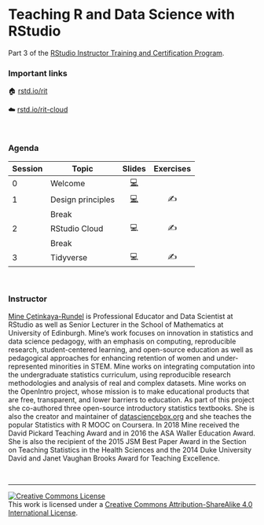 
# Teaching R and Data Science with RStudio

Part 3 of the [RStudio Instructor Training and Certification
Program](https://education.rstudio.com/trainers).

### Important links

🏠 [rstd.io/rit](https://rstd.io/rit)

☁️ [rstd.io/rit-cloud](https://rstd.io/rit-cloud)

<br>

### Agenda

| Session | Topic             |                                                      Slides                                                      | Exercises |
| ------- | ----------------- | :--------------------------------------------------------------------------------------------------------------: | :-------: |
| 0       | Welcome           |           [💻](https://rstudio-education.github.io/instructor-training/slides/0-welcome/0-welcome.html)           |           |
| 1       | Design principles | [💻](https://rstudio-education.github.io/instructor-training/slides/1-design-principles/1-design-principles.html) |    ✍️     |
|         | Break             |                                                                                                                  |           |
| 2       | RStudio Cloud     |                                                        💻                                                         |    ✍️     |
|         | Break             |                                                                                                                  |           |
| 3       | Tidyverse         |                                                        💻                                                         |    ✍️     |

<br>

### Instructor

[Mine Çetinkaya-Rundel](http://mine-cr.com/) is Professional Educator
and Data Scientist at RStudio as well as Senior Lecturer in the School
of Mathematics at University of Edinburgh. Mine’s work focuses on
innovation in statistics and data science pedagogy, with an emphasis on
computing, reproducible research, student-centered learning, and
open-source education as well as pedagogical approaches for enhancing
retention of women and under-represented minorities in STEM. Mine works
on integrating computation into the undergraduate statistics curriculum,
using reproducible research methodologies and analysis of real and
complex datasets. Mine works on the OpenIntro project, whose mission is
to make educational products that are free, transparent, and lower
barriers to education. As part of this project she co-authored three
open-source introductory statistics textbooks. She is also the creator
and maintainer of [datasciencebox.org](https://datasciencebox.org/) and
she teaches the popular Statistics with R MOOC on Coursera. In 2018 Mine
received the David Pickard Teaching Award and in 2016 the ASA Waller
Education Award. She is also the recipient of the 2015 JSM Best Paper
Award in the Section on Teaching Statistics in the Health Sciences and
the 2014 Duke University David and Janet Vaughan Brooks Award for
Teaching Excellence.

<br>

-----

<a rel="license" href="http://creativecommons.org/licenses/by-sa/4.0/"><img alt="Creative Commons License" style="border-width:0" src="https://i.creativecommons.org/l/by-sa/4.0/88x31.png" /></a><br />This
work is licensed under a [Creative Commons Attribution-ShareAlike 4.0
International License](LICENSE.md).
